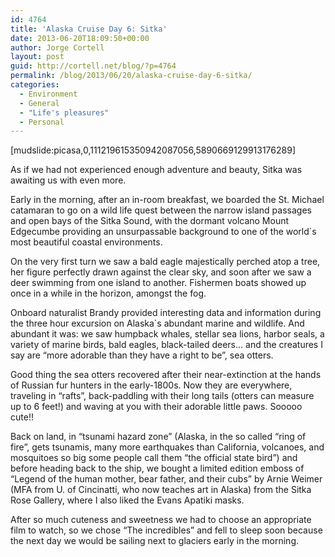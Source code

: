 ```yaml
---
id: 4764
title: 'Alaska Cruise Day 6: Sitka'
date: 2013-06-20T18:09:50+00:00
author: Jorge Cortell
layout: post
guid: http://cortell.net/blog/?p=4764
permalink: /blog/2013/06/20/alaska-cruise-day-6-sitka/
categories:
  - Environment
  - General
  - "Life's pleasures"
  - Personal
---
```

[mudslide:picasa,0,111219615350942087056,5890669129913176289]

As if we had not experienced enough adventure and beauty, Sitka was awaiting us with even more. 

Early in the morning, after an in-room breakfast, we boarded the St. Michael catamaran to go on a wild life quest between the narrow island passages and open bays of the Sitka Sound, with the dormant volcano Mount Edgecumbe providing an unsurpassable background to one of the world`s most beautiful coastal environments.

On the very first turn we saw a bald eagle majestically perched atop a tree, her figure perfectly drawn against the clear sky, and soon after we saw a deer swimming from one island to another. Fishermen boats showed up once in a while in the horizon, amongst the fog. 

Onboard naturalist Brandy provided interesting data and information during the three hour excursion on Alaska`s abundant marine and wildlife. And abundant it was: we saw humpback whales, stellar sea lions, harbor seals, a variety of marine birds, bald eagles, black-tailed deers… and the creatures I say are “more adorable than they have a right to be”, sea otters.

Good thing the sea otters recovered after their near-extinction at the hands of Russian fur hunters in the early-1800s. Now they are everywhere, traveling in “rafts”, back-paddling with their long tails (otters can measure up to 6 feet!) and waving at you with their adorable little paws. Sooooo cute!!

Back on land, in “tsunami hazard zone” (Alaska, in the so called “ring of fire”, gets tsunamis, many more earthquakes than California, volcanoes, and mosquitoes so big some people call them “the official state bird”) and before heading back to the ship, we bought a limited edition emboss of “Legend of the human mother, bear father, and their cubs” by Arnie Weimer (MFA from U. of Cincinatti, who now teaches art in Alaska) from the Sitka Rose Gallery, where I also liked the Evans Apatiki masks.

After so much cuteness and sweetness we had to choose an appropriate film to watch, so we chose “The incredibles” and fell to sleep soon because the next day we would be sailing next to glaciers early in the morning.